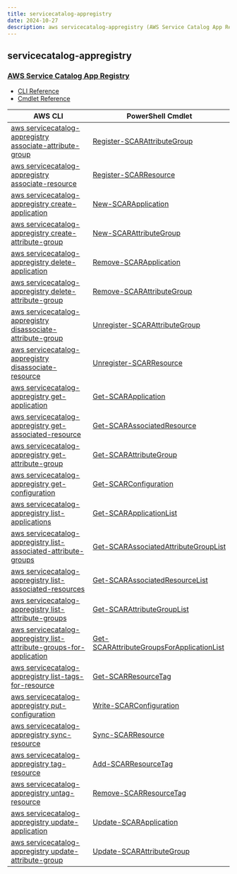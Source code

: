 ```yaml
---
title: servicecatalog-appregistry
date: 2024-10-27
description: aws servicecatalog-appregistry (AWS Service Catalog App Registry) command/cmdlet list.
---
```


## servicecatalog-appregistry

### [AWS Service Catalog App Registry](https://aws.amazon.com/servicecatalog/)

* [CLI Reference](https://awscli.amazonaws.com/v2/documentation/api/latest/reference/servicecatalog-appregistry/index.html)
* [Cmdlet Reference](https://docs.aws.amazon.com/powershell/latest/reference/items/AppRegistry_cmdlets.html)

|AWS CLI|PowerShell Cmdlet|
|----|----|
|[aws servicecatalog-appregistry associate-attribute-group](https://awscli.amazonaws.com/v2/documentation/api/latest/reference/servicecatalog-appregistry/associate-attribute-group.html)|[Register-SCARAttributeGroup](https://docs.aws.amazon.com/powershell/latest/reference/items/Register-SCARAttributeGroup.html)|
|[aws servicecatalog-appregistry associate-resource](https://awscli.amazonaws.com/v2/documentation/api/latest/reference/servicecatalog-appregistry/associate-resource.html)|[Register-SCARResource](https://docs.aws.amazon.com/powershell/latest/reference/items/Register-SCARResource.html)|
|[aws servicecatalog-appregistry create-application](https://awscli.amazonaws.com/v2/documentation/api/latest/reference/servicecatalog-appregistry/create-application.html)|[New-SCARApplication](https://docs.aws.amazon.com/powershell/latest/reference/items/New-SCARApplication.html)|
|[aws servicecatalog-appregistry create-attribute-group](https://awscli.amazonaws.com/v2/documentation/api/latest/reference/servicecatalog-appregistry/create-attribute-group.html)|[New-SCARAttributeGroup](https://docs.aws.amazon.com/powershell/latest/reference/items/New-SCARAttributeGroup.html)|
|[aws servicecatalog-appregistry delete-application](https://awscli.amazonaws.com/v2/documentation/api/latest/reference/servicecatalog-appregistry/delete-application.html)|[Remove-SCARApplication](https://docs.aws.amazon.com/powershell/latest/reference/items/Remove-SCARApplication.html)|
|[aws servicecatalog-appregistry delete-attribute-group](https://awscli.amazonaws.com/v2/documentation/api/latest/reference/servicecatalog-appregistry/delete-attribute-group.html)|[Remove-SCARAttributeGroup](https://docs.aws.amazon.com/powershell/latest/reference/items/Remove-SCARAttributeGroup.html)|
|[aws servicecatalog-appregistry disassociate-attribute-group](https://awscli.amazonaws.com/v2/documentation/api/latest/reference/servicecatalog-appregistry/disassociate-attribute-group.html)|[Unregister-SCARAttributeGroup](https://docs.aws.amazon.com/powershell/latest/reference/items/Unregister-SCARAttributeGroup.html)|
|[aws servicecatalog-appregistry disassociate-resource](https://awscli.amazonaws.com/v2/documentation/api/latest/reference/servicecatalog-appregistry/disassociate-resource.html)|[Unregister-SCARResource](https://docs.aws.amazon.com/powershell/latest/reference/items/Unregister-SCARResource.html)|
|[aws servicecatalog-appregistry get-application](https://awscli.amazonaws.com/v2/documentation/api/latest/reference/servicecatalog-appregistry/get-application.html)|[Get-SCARApplication](https://docs.aws.amazon.com/powershell/latest/reference/items/Get-SCARApplication.html)|
|[aws servicecatalog-appregistry get-associated-resource](https://awscli.amazonaws.com/v2/documentation/api/latest/reference/servicecatalog-appregistry/get-associated-resource.html)|[Get-SCARAssociatedResource](https://docs.aws.amazon.com/powershell/latest/reference/items/Get-SCARAssociatedResource.html)|
|[aws servicecatalog-appregistry get-attribute-group](https://awscli.amazonaws.com/v2/documentation/api/latest/reference/servicecatalog-appregistry/get-attribute-group.html)|[Get-SCARAttributeGroup](https://docs.aws.amazon.com/powershell/latest/reference/items/Get-SCARAttributeGroup.html)|
|[aws servicecatalog-appregistry get-configuration](https://awscli.amazonaws.com/v2/documentation/api/latest/reference/servicecatalog-appregistry/get-configuration.html)|[Get-SCARConfiguration](https://docs.aws.amazon.com/powershell/latest/reference/items/Get-SCARConfiguration.html)|
|[aws servicecatalog-appregistry list-applications](https://awscli.amazonaws.com/v2/documentation/api/latest/reference/servicecatalog-appregistry/list-applications.html)|[Get-SCARApplicationList](https://docs.aws.amazon.com/powershell/latest/reference/items/Get-SCARApplicationList.html)|
|[aws servicecatalog-appregistry list-associated-attribute-groups](https://awscli.amazonaws.com/v2/documentation/api/latest/reference/servicecatalog-appregistry/list-associated-attribute-groups.html)|[Get-SCARAssociatedAttributeGroupList](https://docs.aws.amazon.com/powershell/latest/reference/items/Get-SCARAssociatedAttributeGroupList.html)|
|[aws servicecatalog-appregistry list-associated-resources](https://awscli.amazonaws.com/v2/documentation/api/latest/reference/servicecatalog-appregistry/list-associated-resources.html)|[Get-SCARAssociatedResourceList](https://docs.aws.amazon.com/powershell/latest/reference/items/Get-SCARAssociatedResourceList.html)|
|[aws servicecatalog-appregistry list-attribute-groups](https://awscli.amazonaws.com/v2/documentation/api/latest/reference/servicecatalog-appregistry/list-attribute-groups.html)|[Get-SCARAttributeGroupList](https://docs.aws.amazon.com/powershell/latest/reference/items/Get-SCARAttributeGroupList.html)|
|[aws servicecatalog-appregistry list-attribute-groups-for-application](https://awscli.amazonaws.com/v2/documentation/api/latest/reference/servicecatalog-appregistry/list-attribute-groups-for-application.html)|[Get-SCARAttributeGroupsForApplicationList](https://docs.aws.amazon.com/powershell/latest/reference/items/Get-SCARAttributeGroupsForApplicationList.html)|
|[aws servicecatalog-appregistry list-tags-for-resource](https://awscli.amazonaws.com/v2/documentation/api/latest/reference/servicecatalog-appregistry/list-tags-for-resource.html)|[Get-SCARResourceTag](https://docs.aws.amazon.com/powershell/latest/reference/items/Get-SCARResourceTag.html)|
|[aws servicecatalog-appregistry put-configuration](https://awscli.amazonaws.com/v2/documentation/api/latest/reference/servicecatalog-appregistry/put-configuration.html)|[Write-SCARConfiguration](https://docs.aws.amazon.com/powershell/latest/reference/items/Write-SCARConfiguration.html)|
|[aws servicecatalog-appregistry sync-resource](https://awscli.amazonaws.com/v2/documentation/api/latest/reference/servicecatalog-appregistry/sync-resource.html)|[Sync-SCARResource](https://docs.aws.amazon.com/powershell/latest/reference/items/Sync-SCARResource.html)|
|[aws servicecatalog-appregistry tag-resource](https://awscli.amazonaws.com/v2/documentation/api/latest/reference/servicecatalog-appregistry/tag-resource.html)|[Add-SCARResourceTag](https://docs.aws.amazon.com/powershell/latest/reference/items/Add-SCARResourceTag.html)|
|[aws servicecatalog-appregistry untag-resource](https://awscli.amazonaws.com/v2/documentation/api/latest/reference/servicecatalog-appregistry/untag-resource.html)|[Remove-SCARResourceTag](https://docs.aws.amazon.com/powershell/latest/reference/items/Remove-SCARResourceTag.html)|
|[aws servicecatalog-appregistry update-application](https://awscli.amazonaws.com/v2/documentation/api/latest/reference/servicecatalog-appregistry/update-application.html)|[Update-SCARApplication](https://docs.aws.amazon.com/powershell/latest/reference/items/Update-SCARApplication.html)|
|[aws servicecatalog-appregistry update-attribute-group](https://awscli.amazonaws.com/v2/documentation/api/latest/reference/servicecatalog-appregistry/update-attribute-group.html)|[Update-SCARAttributeGroup](https://docs.aws.amazon.com/powershell/latest/reference/items/Update-SCARAttributeGroup.html)|

